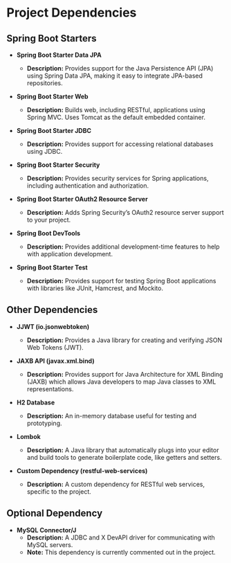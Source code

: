 # Project Dependencies

## Spring Boot Starters

- **Spring Boot Starter Data JPA**
  - **Description:** Provides support for the Java Persistence API (JPA) using Spring Data JPA, making it easy to integrate JPA-based repositories.

- **Spring Boot Starter Web**
  - **Description:** Builds web, including RESTful, applications using Spring MVC. Uses Tomcat as the default embedded container.

- **Spring Boot Starter JDBC**
  - **Description:** Provides support for accessing relational databases using JDBC.

- **Spring Boot Starter Security**
  - **Description:** Provides security services for Spring applications, including authentication and authorization.

- **Spring Boot Starter OAuth2 Resource Server**
  - **Description:** Adds Spring Security’s OAuth2 resource server support to your project.

- **Spring Boot DevTools**
  - **Description:** Provides additional development-time features to help with application development.

- **Spring Boot Starter Test**
  - **Description:** Provides support for testing Spring Boot applications with libraries like JUnit, Hamcrest, and Mockito.

## Other Dependencies

- **JJWT (io.jsonwebtoken)**
  - **Description:** Provides a Java library for creating and verifying JSON Web Tokens (JWT).

- **JAXB API (javax.xml.bind)**
  - **Description:** Provides support for Java Architecture for XML Binding (JAXB) which allows Java developers to map Java classes to XML representations.

- **H2 Database**
  - **Description:** An in-memory database useful for testing and prototyping.

- **Lombok**
  - **Description:** A Java library that automatically plugs into your editor and build tools to generate boilerplate code, like getters and setters.

- **Custom Dependency (restful-web-services)**
  - **Description:** A custom dependency for RESTful web services, specific to the project.

## Optional Dependency

- **MySQL Connector/J**
  - **Description:** A JDBC and X DevAPI driver for communicating with MySQL servers.
  - **Note:** This dependency is currently commented out in the project.
